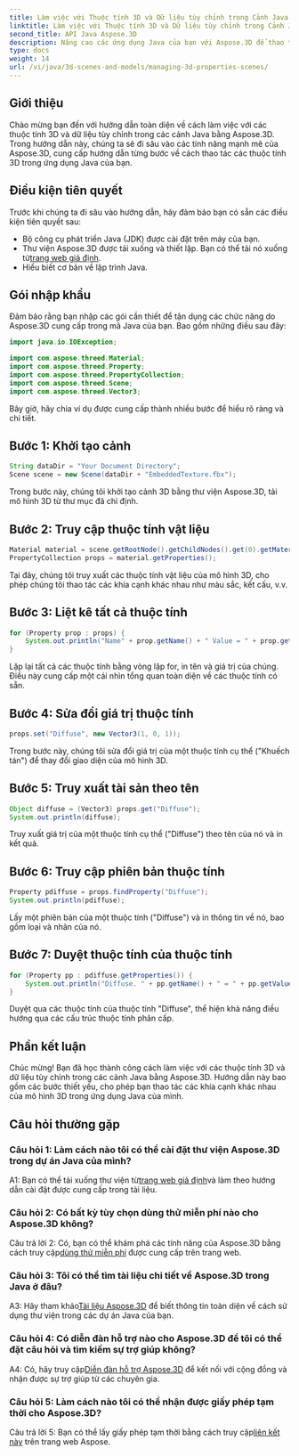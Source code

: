 ```yaml
---
title: Làm việc với Thuộc tính 3D và Dữ liệu tùy chỉnh trong Cảnh Java bằng Aspose.3D
linktitle: Làm việc với Thuộc tính 3D và Dữ liệu tùy chỉnh trong Cảnh Java bằng Aspose.3D
second_title: API Java Aspose.3D
description: Nâng cao các ứng dụng Java của bạn với Aspose.3D để thao tác thuộc tính 3D liền mạch. Thực hiện theo hướng dẫn của chúng tôi để được hướng dẫn từng bước.
type: docs
weight: 14
url: /vi/java/3d-scenes-and-models/managing-3d-properties-scenes/
---
```

## Giới thiệu

Chào mừng bạn đến với hướng dẫn toàn diện về cách làm việc với các thuộc tính 3D và dữ liệu tùy chỉnh trong các cảnh Java bằng Aspose.3D. Trong hướng dẫn này, chúng ta sẽ đi sâu vào các tính năng mạnh mẽ của Aspose.3D, cung cấp hướng dẫn từng bước về cách thao tác các thuộc tính 3D trong ứng dụng Java của bạn.

## Điều kiện tiên quyết

Trước khi chúng ta đi sâu vào hướng dẫn, hãy đảm bảo bạn có sẵn các điều kiện tiên quyết sau:

- Bộ công cụ phát triển Java (JDK) được cài đặt trên máy của bạn.
- Thư viện Aspose.3D được tải xuống và thiết lập. Bạn có thể tải nó xuống từ[trang web giả định](https://releases.aspose.com/3d/java/).
- Hiểu biết cơ bản về lập trình Java.

## Gói nhập khẩu

Đảm bảo rằng bạn nhập các gói cần thiết để tận dụng các chức năng do Aspose.3D cung cấp trong mã Java của bạn. Bao gồm những điều sau đây:

```java
import java.io.IOException;

import com.aspose.threed.Material;
import com.aspose.threed.Property;
import com.aspose.threed.PropertyCollection;
import com.aspose.threed.Scene;
import com.aspose.threed.Vector3;
```

Bây giờ, hãy chia ví dụ được cung cấp thành nhiều bước để hiểu rõ ràng và chi tiết.

## Bước 1: Khởi tạo cảnh

```java
String dataDir = "Your Document Directory";
Scene scene = new Scene(dataDir + "EmbeddedTexture.fbx");
```

Trong bước này, chúng tôi khởi tạo cảnh 3D bằng thư viện Aspose.3D, tải mô hình 3D từ thư mục đã chỉ định.

## Bước 2: Truy cập thuộc tính vật liệu

```java
Material material = scene.getRootNode().getChildNodes().get(0).getMaterial();
PropertyCollection props = material.getProperties();
```

Tại đây, chúng tôi truy xuất các thuộc tính vật liệu của mô hình 3D, cho phép chúng tôi thao tác các khía cạnh khác nhau như màu sắc, kết cấu, v.v.

## Bước 3: Liệt kê tất cả thuộc tính

```java
for (Property prop : props) {
    System.out.println("Name" + prop.getName() + " Value = " + prop.getValue());
}
```

Lặp lại tất cả các thuộc tính bằng vòng lặp for, in tên và giá trị của chúng. Điều này cung cấp một cái nhìn tổng quan toàn diện về các thuộc tính có sẵn.

## Bước 4: Sửa đổi giá trị thuộc tính

```java
props.set("Diffuse", new Vector3(1, 0, 1));
```

Trong bước này, chúng tôi sửa đổi giá trị của một thuộc tính cụ thể ("Khuếch tán") để thay đổi giao diện của mô hình 3D.

## Bước 5: Truy xuất tài sản theo tên

```java
Object diffuse = (Vector3) props.get("Diffuse");
System.out.println(diffuse);
```

Truy xuất giá trị của một thuộc tính cụ thể ("Diffuse") theo tên của nó và in kết quả.

## Bước 6: Truy cập phiên bản thuộc tính

```java
Property pdiffuse = props.findProperty("Diffuse");
System.out.println(pdiffuse);
```

Lấy một phiên bản của một thuộc tính ("Diffuse") và in thông tin về nó, bao gồm loại và nhãn của nó.

## Bước 7: Duyệt thuộc tính của thuộc tính

```java
for (Property pp : pdiffuse.getProperties()) {
    System.out.println("Diffuse. " + pp.getName() + " = " + pp.getValue());
}
```

Duyệt qua các thuộc tính của thuộc tính "Diffuse", thể hiện khả năng điều hướng qua các cấu trúc thuộc tính phân cấp.

## Phần kết luận

Chúc mừng! Bạn đã học thành công cách làm việc với các thuộc tính 3D và dữ liệu tùy chỉnh trong các cảnh Java bằng Aspose.3D. Hướng dẫn này bao gồm các bước thiết yếu, cho phép bạn thao tác các khía cạnh khác nhau của mô hình 3D trong ứng dụng Java của mình.

## Câu hỏi thường gặp

### Câu hỏi 1: Làm cách nào tôi có thể cài đặt thư viện Aspose.3D trong dự án Java của mình?

 A1: Bạn có thể tải xuống thư viện từ[trang web giả định](https://releases.aspose.com/3d/java/)và làm theo hướng dẫn cài đặt được cung cấp trong tài liệu.

### Câu hỏi 2: Có bất kỳ tùy chọn dùng thử miễn phí nào cho Aspose.3D không?

 Câu trả lời 2: Có, bạn có thể khám phá các tính năng của Aspose.3D bằng cách truy cập[dùng thử miễn phí](https://releases.aspose.com/) được cung cấp trên trang web.

### Câu hỏi 3: Tôi có thể tìm tài liệu chi tiết về Aspose.3D trong Java ở đâu?

 A3: Hãy tham khảo[Tài liệu Aspose.3D](https://reference.aspose.com/3d/java/) để biết thông tin toàn diện về cách sử dụng thư viện trong các dự án Java của bạn.

### Câu hỏi 4: Có diễn đàn hỗ trợ nào cho Aspose.3D để tôi có thể đặt câu hỏi và tìm kiếm sự trợ giúp không?

 A4: Có, hãy truy cập[Diễn đàn hỗ trợ Aspose.3D](https://forum.aspose.com/c/3d/18) để kết nối với cộng đồng và nhận được sự trợ giúp từ các chuyên gia.

### Câu hỏi 5: Làm cách nào tôi có thể nhận được giấy phép tạm thời cho Aspose.3D?

 Câu trả lời 5: Bạn có thể lấy giấy phép tạm thời bằng cách truy cập[liên kết này](https://purchase.aspose.com/temporary-license/) trên trang web Aspose.